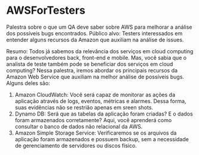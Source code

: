 # AWSForTesters
Palestra sobre o que um QA deve saber sobre AWS para melhorar a análise dos possíveis bugs encontrados.
Público alvo: Testers interessados em entender alguns recursos da Amazon que auxiliam na análise de issues.

Resumo:
Todos já sabemos da relevância dos serviços em cloud computing para o desenvolvedores back, front-end e mobile.
Mas, você sabia que o analista de teste também pode se beneficiar dos serviços em cloud computing?
Nessa palestra, iremos abordar os principais recursos da Amazon Web Service que auxiliam na melhor análise de possíveis bugs.
Alguns deles são:
1) Amazon CloudWatch: Você será capaz de monitorar as ações da aplicação através de logs, eventos, métricas e alarmes. Dessa forma, suas evidências não se restrião apenas em sreen shots.
2) Dynamo DB: Será que as tabelas da aplicação foram criadas? E o dados foram armazenados corretamente? Aqui, você aprenderá como consultar o banco de dados não relacional da AWS.
3) Amazon Simple Storage Service: Verificaremos se os arquivos da aplicação foram armazenados e possuem backup, sem a necessidade de gerenciamento de servidores ou discos físico. 

